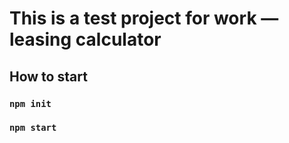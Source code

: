 # This is a test project for work — leasing calculator

## How to start

### `npm init`

### `npm start`
